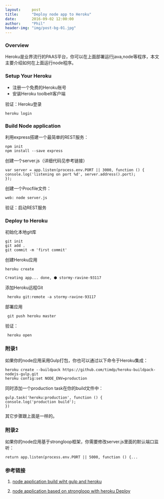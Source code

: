 ```yaml
---
layout:     post
title:      "Deploy node app to Heroku"
date:       2016-09-02 12:00:00
author:     "Phil"
header-img: "img/post-bg-01.jpg"
---
```


### Overview

Heroku是业界流行的PAAS平台，你可以在上面部署运行java,node等程序，本文主要介绍如何在上面运行node程序。

### Setup Your Heroku
* 注册一个免费的Heroku账号
* 安装Heroku toolbelt客户端

验证：Heroku登录

    heroku login


### Build Node application
利用express搭建一个最简单的REST服务：

    npm init
    npm install --save express

创建一个server.js（详细代码见参考链接）

    var server = app.listen(process.env.PORT || 3000, function () {
    console.log('listening on port %d', server.address().port);
    });


创建一个Procfile文件：

    web: node server.js

验证：启动REST服务

### Deploy to Heroku

初始化本地git库

    git init
    git add .
    git commit -m 'first commit'


创建Heroku应用


    heroku create

    Creating app... done, ⬢ stormy-ravine-93117


添加Heroku远程Git


     heroku git:remote -a stormy-ravine-93117


部署应用


     git push heroku master

验证：

     heroku open

### 附录1
如果你的node应用采用Gulp打包，你也可以通过以下命令于Heroku集成：

    heroku create --buildpack https://github.com/timdp/heroku-buildpack-nodejs-gulp.git
    heroku config:set NODE_ENV=production

同时添加一个production task在你的build文件中：

    gulp.task('heroku:production', function () {
    console.log('production build');
    })

其它步骤跟上面是一样的。

### 附录2

如果你的node应用基于strongloop框架，你需要修改server.js里面的默认端口监听：

    return app.listen(process.env.PORT || 5000, function () {...

### 参考链接

1. <a href="https://github.com/fudanzz/nodeapp1">node application build wiht gulp and  heroku </a>

2. <a href="https://github.com/fudanzz/nodeapp2">node application based on strongloop with heroku Deploy</a>
